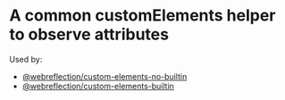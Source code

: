 # A common customElements helper to observe attributes

Used by:

  * [@webreflection/custom-elements-no-builtin](https://github.com/WebReflection/custom-elements-no-builtin#readme)
  * [@webreflection/custom-elements-builtin](https://github.com/WebReflection/custom-elements-builtin#readme)
